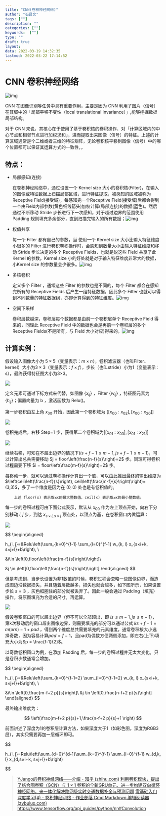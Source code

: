 ```yaml
---
title: "CNN(卷积神经网络)"
author: "石昌文"
tags: [""]
description: ""
categories: [""]
keywords:  [""]
type: ""
draft: true
layout: 
data: 2022-03-19 14:32:35
lastmod: 2022-03-22 17:14:52
---
```


# CNN 卷积神经网络

![img](CNN(卷积神经网络).assets/v2-a35a29688a764b9ec5e438d53bc1d35a_720w.jpg)

CNN 在图像识别等任务中具有重要作用，主要是因为 CNN 利用了图片（信号）在其域中的「局部平移不变性（local translational invariance）」,能够挖掘数据局部结构。

对于 CNN 来说，其核心在于使用了基于卷积核的卷积操作，对「计算区域内的中心节点和相邻节点进行加权求和」，进而提取出来图像（信号）的特征。上述的计算区域通常是个二维或者三维的特征矩阵，无论卷积核平移到图像（信号）中的哪个位置都可以保证其运算方式的一致性，。

## 特点：

- 局部感知(连接)

	在卷积神经网络中，通过设置一个 Kernel size 大小的卷积核(Filter)，在输入的图像或特征数据上扫描局部区域，进行特征提取，被感知的区域被称为 Receptive Field(接受域)，每感知完一个Receptive Field(接受域)后都会得到一个由Field内部参数(黄色细线箭头)加权计算(局部连接)的数据(蓝色)。然后通过不断移动 Stride 步长进行下一次感知，对于超过边界的范围使用 Padding 规则填充多余部分，直到扫描完输入的所有数据；![img](CNN(卷积神经网络).assets/v2-4fd0400ccebc8adb2dffe24aac163e70_b.gif)

- 权值共享

	每一个 Filter 都有自己的参数，当 使用一个 Kernel size 大小比输入特征维度小很多的 Filter 进行卷积卷积操作时，会感知到数量大小由输入特征维度和移动 Stride 步长决定的多个 Receptive Fields，也就是说这些 Field 共享了此 Kernel 的参数。Kernel size 小的好处就是对于输入特征维度非常大的数据，小Kernel size 的参数量会少很多。![img](CNN(卷积神经网络).assets/v2-15fea61b768f7561648dbea164fcb75f_b.gif)

- 多核卷积

	定义多个 Filter ，通常这些 Filter 的参数也是不同的，每个 Filter 都会在感知完所有的 Receptive Fields 后产生一组特征数据，因此多个 Filter 也就可以得到不同数量的特征数据组，亦即计算得到的特征维度。![img](CNN(卷积神经网络).assets/v2-8788fbbe3e65e01bfac0e01914c1809f_b.gif)

- 空间下采样

	卷积层数越深，卷积层每个数据都是由前一个卷积层单个 Receptive Field 得来的，同理此 Receptive Field 中的数据也会是再前一个卷积层的多个 Receptive Fields(不是所有，与 Field 大小对应)得来的。![img](CNN(卷积神经网络).assets/v2-8457d9749836f38431eccf9625bf5636_720w.png)

## 计算实例：

假设输入图像大小为 $5×5$（变量表示：$m×n$），卷积滤波器（也叫Filter、kernel）大小为$3×3$（变量表示：$f×f$），步长（也叫stride）小为1（变量表示：s），最终获得特征图大小为3×3。

![](CNN(卷积神经网络).assets/image-20220314113634.png)

定义元素可通过下标方式来代替，如图像 {$x_{ij}$} ，Filter {$w_{ij}$} ，特征图元素为 {$h_{ij}$}；偏置向量为 b ，激活函数为  Relu()。

第一步卷积由左上角 $x_{00}$ 开始，因此第一个卷积域为 $[[x_{00}:x_{02}],[x_{00}:x_{20}]]$

![](CNN(卷积神经网络).assets/image-20220314115300.png)

卷积完成后，右移 Step=1 步，获得第二个卷积域为$[[x_{01}:x_{03}],[x_{01}:x_{21}]]$

![](CNN(卷积神经网络).assets/image-20220314115347.png)

继续右移，可知在不超出边界的情况下($is+f-1≤m-1, js+f-1≤n-1$)，可以计算出总共需要移动 $j = floor\left(\frac{n-f}{s}\right)=2$ 步。同理可得卷积过程需要下移 $i = floor\left(\frac{m-f}{s}\right)=2$ 步。

每移动一步，就可以通过卷积操作计算出一个值，可以由此推出最终的输出维度为$\left(ceil\left(\frac{n-f}{s}\right), ceil\left(\frac{m-f}{s}\right)\right)= (3,3)$，多了一个维度是因为在 $(0,0)$ 处也是有卷积值的。

		上述 floor(x) 表示取≤x的最大整数值，ceil(x) 表示取≥x的最小整数值。

每一步的卷积过程可由下面公式表示，默认从 $x_{00}$ 作为左上顶点开始，向右下分别移动 $i,j$ 步，到达 $x_{s×i, s×j}$ 顶点处，以顶点为基，在卷积窗口内做运算：

![](CNN(卷积神经网络).assets/image-20220316084110.png)


$$
\begin{aligned}

h_{i, j}=&Relu\left(\sum_{k=0}^{f-1} \sum_{l=0}^{f-1} w_{k, l} x_{s×i+k, s×j+l}+b\right), \\

&i\in \left[0,floor\left(\frac{m-f}{s}\right)\right]\\

&j \in \left[0,floor\left(\frac{n-f}{s}\right)\right]
\end{aligned}
$$

但是考虑到，当步长设置为非1数值的时候，卷积过程会忽略一些图像边界，而造成图边沿数据损失，并且随着层数越多，损失也就会越多，如下图所示，如果设置步长 $s=3$ ，灰色框圈住的部分就被丢弃了。因此一般会通过 Padding（填充）操作，将原图填充为合适的尺寸，再运算。

![](CNN(卷积神经网络).assets/image-20220316084348.png)







假设卷积窗口的可以超出边界（但不可以全部超出，即 $is≤m-1,js≤n-1$），第k次移动后的窗口超出图像边界，则需要填充的部分可以通过公式 $ks+f-1=m(or n)-1+pad$ ，得到两个维度总共需要填充的元素维度。通常卷积核大小选择奇数，因为容易计算$pad=f-1$，且pad为偶数方便两侧添加，即左右(上下)填充大小为$p = \frac{f-1}{2}$。

以奇数卷积窗口为例，在添加 Padding 后，每一步的卷积过程并无太大变化，只是卷积步数通常会增加。

$$
\begin{aligned}

h_{i, j}=&Relu\left(\sum_{k=0}^{f-1=2} \sum_{l=0}^{f-1=2} w_{k, l} x_{s×i+k, s×j+l}+b\right), \\

&i\in \left[0,\frac{m-f+2 p}{s}\right]\\
&j \in \left[0,\frac{n-f+2 p}{s}\right]
\end{aligned}
$$

最终输出维度为：

$$
\left(\frac{m-f+2 p}{s}+1,\frac{n-f+2 p}{s}+1  \right)
$$

前面讲述了深度为1的卷积层计算方法，如果深度大于1（如彩色图，深度为RGB3层），其实只需要再加一层循环即可。

$$

h_{i, j}=Relu\left(\sum_{d=0}^{d-1}\sum_{k=0}^{f-1} \sum_{l=0}^{f-1} w_{d,k, l} x_{d,s×i+k, s×j+l}+b\right)

$$




> [YJango的卷积神经网络——介绍 - 知乎 (zhihu.com)](https://zhuanlan.zhihu.com/p/27642620)
> [利用卷积模块，提出了结合图卷积（GCN）与 $1 ×1$ 卷积的全新GRU单元，进一步构建双向循环神经网络，来一体化解决路网级实时交通数据补全与预测问题](https://link.zhihu.com/?target=https%3A//www.sciencedirect.com/science/article/pii/S0968090X21003740)
> [零基础入门深度学习(4) - 卷积神经网络 - 作业部落 Cmd Markdown 编辑阅读器 (zybuluo.com)](https://www.zybuluo.com/hanbingtao/note/485480)
> https://www.tensorflow.org/api_guides/python/nn#Convolution
